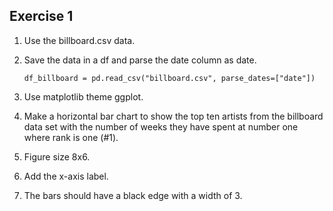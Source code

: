 ## Exercise 1

1. Use the billboard.csv data.
2. Save the data in a df and parse the date column as date.
   
   ```df_billboard = pd.read_csv("billboard.csv", parse_dates=["date"])```
3. Use matplotlib theme ggplot.
4. Make a horizontal bar chart to show the top ten artists from the billboard data set with the number of weeks they have spent at number one where rank is one (#1). 
5. Figure size 8x6.
6. Add the x-axis label.
7. The bars should have a black edge with a width of 3.
